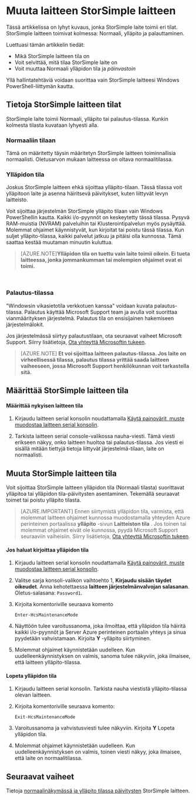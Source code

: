 <properties 
   pageTitle="Muuta StorSimple laite | Microsoft Azure"
   description="Kuvataan StorSimple laitteen tilat ja kerrotaan, miten voit muuttaa laitteen tila Windows PowerShell StorSimple avulla."
   services="storsimple"
   documentationCenter=""
   authors="alkohli"
   manager="carmonm"
   editor="" />
<tags 
   ms.service="storsimple"
   ms.devlang="na"
   ms.topic="article"
   ms.tgt_pltfrm="na"
   ms.workload="na"
   ms.date="06/17/2016"
   ms.author="alkohli" />

# <a name="change-the-device-mode-on-your-storsimple-device"></a>Muuta laitteen StorSimple laitteen

Tässä artikkelissa on lyhyt kuvaus, jonka StorSimple laite toimii eri tilat. StorSimple laitteen toimivat kolmessa: Normaali, ylläpito ja palauttaminen. 

Luettuasi tämän artikkelin tiedät:

- Mikä StorSimple laitteen tila on
- Voit selvittää, mitä tilaa StorSimple laite on
- Voit muuttaa Normaali ylläpidon tila ja *päinvastoin*


Yllä hallintatehtäviä voidaan suorittaa vain StorSimple laitteesi Windows PowerShell-liittymän kautta.

## <a name="about-storsimple-device-modes"></a>Tietoja StorSimple laitteen tilat

StorSimple laite toimii Normaali, ylläpito tai palautus-tilassa. Kunkin kolmesta tilasta kuvataan lyhyesti alla.

### <a name="normal-mode"></a>Normaaliin tilaan

Tämä on määritetty täysin määritetyn StorSimple laitteen toiminnallisia normaalisti. Oletusarvon mukaan laitteessa on oltava normaalitilassa.

### <a name="maintenance-mode"></a>Ylläpidon tila

Joskus StorSimple laitteen ehkä sijoittaa ylläpito-tilaan. Tässä tilassa voit ylläpitoon laite ja asenna häiritsevä päivitykset, kuten liittyvät levyn laitteisto.

Voit sijoittaa järjestelmän StorSimple ylläpito tilaan vain Windows PowerShellin kautta. Kaikki i/o-pyynnöt on keskeytetty tässä tilassa. Pysyvä RAM-muistia (NVRAM) palveluihin tai Klusterointipalvelun myös pysäyttää. Molemmat ohjaimet käynnistyvät, kun kirjoitat tai poistu tässä tilassa. Kun suljet ylläpito-tilassa, kaikki palvelut jatkuu ja pitäisi olla kunnossa. Tämä saattaa kestää muutaman minuutin kuluttua.

>[AZURE.NOTE]**Ylläpidon tila on tuettu vain laite toimii oikein. Ei tueta laitteessa, jonka jommankumman tai molempien ohjaimet ovat ei toimi.**
</br>

### <a name="recovery-mode"></a>Palautus-tilassa

"Windowsin vikasietotila verkkotuen kanssa" voidaan kuvata palautus-tilassa. Palautus käyttää Microsoft Support team ja avulla voit suorittaa vianmäärityksen järjestelmä. Palautus tila on ensisijainen hakemiseen järjestelmälokit.

Jos järjestelmässä siirtyy palautustilaan, ota seuraavat vaiheet Microsoft Support. Siirry lisätietoja, [Ota yhteyttä Microsoftin tukeen](storsimple-contact-microsoft-support.md).

>[AZURE.NOTE] **Et voi sijoittaa laitteen palautus-tilassa. Jos laite on virheellisessä tilassa, palautus tilassa yrittää saada laitteen vaiheeseen, jossa Microsoft Support henkilökunnan voit tarkastella sitä.**

## <a name="determine-storsimple-device-mode"></a>Määrittää StorSimple laitteen tila

#### <a name="to-determine-the-current-device-mode"></a>Määrittää nykyisen laitteen tila

1. Kirjaudu laitteen serial konsolin noudattamalla [Käytä painovärit, muste muodostaa laitteen serial konsolin](storsimple-deployment-walkthrough.md#use-putty-to-connect-to-the-device-serial-console).

2. Tarkista laitteen serial console-valikossa nauha-viesti. Tämä viesti erikseen näkyy, onko laitteen huoltoa tai palautus-tilassa. Jos viesti ei sisällä mitään tiettyjä tietoja liittyvät järjestelmä-tilaan, laite on normaalisti.

## <a name="change-the-storsimple-device-mode"></a>Muuta StorSimple laitteen tila 

Voit sijoittaa StorSimple laitteen ylläpidon tila (Normaali tilasta) suorittavat ylläpitoa tai ylläpidon tila-päivitysten asentaminen. Tekemällä seuraavat toimet tai poistu ylläpito tilasta.

> [AZURE.IMPORTANT] Ennen siirtymistä ylläpidon tila, varmista, että molemmat laitteen ohjaimet kunnossa muodostamalla yhteyden Azure perinteinen portaalissa **ylläpito** -sivun **Laitteiston tila** . Jos toinen tai molemmat ohjaimet eivät ole kunnossa, pyydä Microsoft Support seuraaviin vaiheisiin. Siirry lisätietoja, [Ota yhteyttä Microsoftin tukeen](storsimple-contact-microsoft-support.md).

#### <a name="to-enter-maintenance-mode"></a>Jos haluat kirjoittaa ylläpidon tila

1. Kirjaudu laitteen serial konsolin noudattamalla [Käytä painovärit, muste muodostaa laitteen serial konsolin](storsimple-deployment-walkthrough.md#use-putty-to-connect-to-the-device-serial-console).

2. Valitse sarja konsoli-valikon vaihtoehto 1, **Kirjaudu sisään täydet oikeudet**. Anna kehotettaessa **laitteen järjestelmänvalvojan salasanan**. Oletus-salasana: `Password1`.

3. Kirjoita komentoriville seuraava komento 

    `Enter-HcsMaintenanceMode`

4. Näyttöön tulee varoitussanoma, joka ilmoittaa, että ylläpidon tila häiritä kaikki i/o-pyynnöt ja Server Azure perinteinen portaalin yhteys ja sinua pyydetään vahvistamaan. Kirjoita **Y** -ylläpito siirtyminen.

5. Molemmat ohjaimet käynnistetään uudelleen. Kun uudelleenkäynnistyksen on valmis, sanoma tulee näkyviin, joka ilmaisee, että laitteen ylläpito-tilassa.


#### <a name="to-exit-maintenance-mode"></a>Lopeta ylläpidon tila

1. Kirjaudu laitteen serial konsolin. Tarkista nauha viestistä ylläpito-tilassa olevan laitteen.

2. Kirjoita komentoriville seuraava komento:

    `Exit-HcsMaintenanceMode`

3. Varoitussanoma ja vahvistusviesti tulee näkyviin. Kirjoita **Y** Lopeta ylläpidon tila.

4. Molemmat ohjaimet käynnistetään uudelleen. Kun uudelleenkäynnistyksen on valmis, toinen viesti näkyy, joka ilmaisee, että laite on normaalitilassa.


## <a name="next-steps"></a>Seuraavat vaiheet

Tietoja [normaalinäkymässä ja ylläpito tilassa päivitysten](storsimple-update-device.md) StorSimple laitteen.

